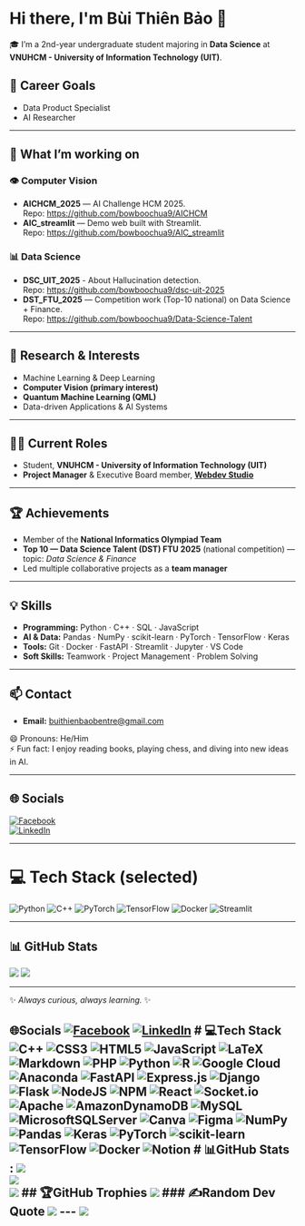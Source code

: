 # Hi there, I'm Bùi Thiên Bảo 👋

🎓 I’m a 2nd-year undergraduate student majoring in **Data Science** at  
**VNUHCM - University of Information Technology (UIT)**.  

## 🎯 Career Goals
- Data Product Specialist  
- AI Researcher  

---

## 🔭 What I’m working on
### 👁️ Computer Vision
- **AICHCM_2025** — AI Challenge HCM 2025.  
  Repo: https://github.com/bowboochua9/AICHCM  
- **AIC_streamlit** — Demo web built with Streamlit.  
  Repo: https://github.com/bowboochua9/AIC_streamlit

### 📊 Data Science
- **DSC_UIT_2025** - About Hallucination detection.  
  Repo: https://github.com/bowboochua9/dsc-uit-2025  
- **DST_FTU_2025** — Competition work (Top-10 national) on Data Science + Finance.  
  Repo: https://github.com/bowboochua9/Data-Science-Talent

---

## 🌱 Research & Interests
- Machine Learning & Deep Learning  
- **Computer Vision (primary interest)**  
- **Quantum Machine Learning (QML)**  
- Data-driven Applications & AI Systems
 
---

## 👨‍💻 Current Roles
- Student, **VNUHCM - University of Information Technology (UIT)**  
- **Project Manager** & Executive Board member, **[Webdev Studio](https://www.webdevstudios.org/)**

---

## 🏆 Achievements
- Member of the **National Informatics Olympiad Team**  
- **Top 10 — Data Science Talent (DST) FTU 2025** (national competition) — topic: *Data Science & Finance*  
- Led multiple collaborative projects as a **team manager**

---

## 💡 Skills
- **Programming:** Python · C++ · SQL · JavaScript  
- **AI & Data:** Pandas · NumPy · scikit-learn · PyTorch · TensorFlow · Keras  
- **Tools:** Git · Docker · FastAPI · Streamlit · Jupyter · VS Code  
- **Soft Skills:** Teamwork · Project Management · Problem Solving

---

## 📫 Contact
- **Email:** buithienbaobentre@gmail.com

😄 Pronouns: He/Him  
⚡ Fun fact: I enjoy reading books, playing chess, and diving into new ideas in AI.

---

## 🌐 Socials
[![Facebook](https://img.shields.io/badge/Facebook-%231877F2.svg?logo=Facebook&logoColor=white)](https://www.facebook.com/Bui.ThienBao145)  
[![LinkedIn](https://img.shields.io/badge/LinkedIn-%230077B5.svg?logo=linkedin&logoColor=white)](https://www.linkedin.com/in/b%C3%B9i-thi%C3%AAn-b%E1%BA%A3o-8a8349327/)

---

# 💻 Tech Stack (selected)
![Python](https://img.shields.io/badge/python-3670A0?style=for-the-badge&logo=python&logoColor=ffdd54)
![C++](https://img.shields.io/badge/c++-%2300599C.svg?style=for-the-badge&logo=c%2B%2B&logoColor=white)
![PyTorch](https://img.shields.io/badge/PyTorch-%23EE4C2C.svg?style=for-the-badge&logo=PyTorch&logoColor=white)
![TensorFlow](https://img.shields.io/badge/TensorFlow-%23FF6F00.svg?style=for-the-badge&logo=TensorFlow&logoColor=white)
![Docker](https://img.shields.io/badge/docker-%230db7ed.svg?style=for-the-badge&logo=docker&logoColor=white)
![Streamlit](https://img.shields.io/badge/Streamlit-%23FF4B4B.svg?style=for-the-badge&logo=streamlit&logoColor=white)

---

## 📊 GitHub Stats
![](https://github-readme-stats.vercel.app/api?username=bowboochua9&theme=radical&hide_border=false&include_all_commits=false&count_private=false)
![](https://github-readme-streak-stats.herokuapp.com/?user=bowboochua9&theme=radical&hide_border=false)

---

✨ *Always curious, always learning.* ✨



## 🌐Socials [![Facebook](https://img.shields.io/badge/Facebook-%231877F2.svg?logo=Facebook&logoColor=white)](https://facebook.com/https://www.facebook.com/Bui.ThienBao145) [![LinkedIn](https://img.shields.io/badge/LinkedIn-%230077B5.svg?logo=linkedin&logoColor=white)](https://linkedin.com/in/https://www.linkedin.com/in/b%C3%B9i-thi%C3%AAn-b%E1%BA%A3o-8a8349327/) # 💻Tech Stack ![C++](https://img.shields.io/badge/c++-%2300599C.svg?style=for-the-badge&logo=c%2B%2B&logoColor=white) ![CSS3](https://img.shields.io/badge/css3-%231572B6.svg?style=for-the-badge&logo=css3&logoColor=white) ![HTML5](https://img.shields.io/badge/html5-%23E34F26.svg?style=for-the-badge&logo=html5&logoColor=white) ![JavaScript](https://img.shields.io/badge/javascript-%23323330.svg?style=for-the-badge&logo=javascript&logoColor=%23F7DF1E) ![LaTeX](https://img.shields.io/badge/latex-%23008080.svg?style=for-the-badge&logo=latex&logoColor=white) ![Markdown](https://img.shields.io/badge/markdown-%23000000.svg?style=for-the-badge&logo=markdown&logoColor=white) ![PHP](https://img.shields.io/badge/php-%23777BB4.svg?style=for-the-badge&logo=php&logoColor=white) ![Python](https://img.shields.io/badge/python-3670A0?style=for-the-badge&logo=python&logoColor=ffdd54) ![R](https://img.shields.io/badge/r-%23276DC3.svg?style=for-the-badge&logo=r&logoColor=white) ![Google Cloud](https://img.shields.io/badge/Google%20Cloud-%234285F4.svg?style=for-the-badge&logo=google-cloud&logoColor=white) ![Anaconda](https://img.shields.io/badge/Anaconda-%2344A833.svg?style=for-the-badge&logo=anaconda&logoColor=white) ![FastAPI](https://img.shields.io/badge/FastAPI-005571?style=for-the-badge&logo=fastapi) ![Express.js](https://img.shields.io/badge/express.js-%23404d59.svg?style=for-the-badge&logo=express&logoColor=%2361DAFB) ![Django](https://img.shields.io/badge/django-%23092E20.svg?style=for-the-badge&logo=django&logoColor=white) ![Flask](https://img.shields.io/badge/flask-%23000.svg?style=for-the-badge&logo=flask&logoColor=white) ![NodeJS](https://img.shields.io/badge/node.js-6DA55F?style=for-the-badge&logo=node.js&logoColor=white) ![NPM](https://img.shields.io/badge/NPM-%23000000.svg?style=for-the-badge&logo=npm&logoColor=white) ![React](https://img.shields.io/badge/react-%2320232a.svg?style=for-the-badge&logo=react&logoColor=%2361DAFB) ![Socket.io](https://img.shields.io/badge/Socket.io-black?style=for-the-badge&logo=socket.io&badgeColor=010101) ![Apache](https://img.shields.io/badge/apache-%23D42029.svg?style=for-the-badge&logo=apache&logoColor=white) ![AmazonDynamoDB](https://img.shields.io/badge/Amazon%20DynamoDB-4053D6?style=for-the-badge&logo=Amazon%20DynamoDB&logoColor=white) ![MySQL](https://img.shields.io/badge/mysql-%2300f.svg?style=for-the-badge&logo=mysql&logoColor=white) ![MicrosoftSQLServer](https://img.shields.io/badge/Microsoft%20SQL%20Sever-CC2927?style=for-the-badge&logo=microsoft%20sql%20server&logoColor=white) ![Canva](https://img.shields.io/badge/Canva-%2300C4CC.svg?style=for-the-badge&logo=Canva&logoColor=white) ![Figma](https://img.shields.io/badge/figma-%23F24E1E.svg?style=for-the-badge&logo=figma&logoColor=white) ![NumPy](https://img.shields.io/badge/numpy-%23013243.svg?style=for-the-badge&logo=numpy&logoColor=white) ![Pandas](https://img.shields.io/badge/pandas-%23150458.svg?style=for-the-badge&logo=pandas&logoColor=white) ![Keras](https://img.shields.io/badge/Keras-%23D00000.svg?style=for-the-badge&logo=Keras&logoColor=white) ![PyTorch](https://img.shields.io/badge/PyTorch-%23EE4C2C.svg?style=for-the-badge&logo=PyTorch&logoColor=white) ![scikit-learn](https://img.shields.io/badge/scikit--learn-%23F7931E.svg?style=for-the-badge&logo=scikit-learn&logoColor=white) ![TensorFlow](https://img.shields.io/badge/TensorFlow-%23FF6F00.svg?style=for-the-badge&logo=TensorFlow&logoColor=white) ![Docker](https://img.shields.io/badge/docker-%230db7ed.svg?style=for-the-badge&logo=docker&logoColor=white) ![Notion](https://img.shields.io/badge/Notion-%23000000.svg?style=for-the-badge&logo=notion&logoColor=white) # 📊GitHub Stats : ![](https://github-readme-stats.vercel.app/api?username=bowboochua9&theme=radical&hide_border=false&include_all_commits=false&count_private=false)<br/> ![](https://github-readme-streak-stats.herokuapp.com/?user=bowboochua9&theme=radical&hide_border=false)<br/> ![](https://github-readme-stats.vercel.app/api/top-langs/?username=bowboochua9&theme=radical&hide_border=false&include_all_commits=false&count_private=false&layout=compact) ## 🏆GitHub Trophies ![](https://github-trophies.vercel.app/?username=bowboochua9&theme=radical&no-frame=false&no-bg=false&margin-w=4) ### ✍️Random Dev Quote ![](https://quotes-github-readme.vercel.app/api?type=vetical&theme=radical) --- [![](https://visitcount.itsvg.in/api?id=bowboochua9&icon=0&color=0)](https://visitcount.itsvg.in)
